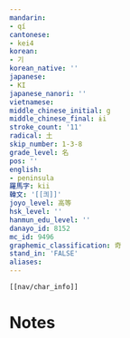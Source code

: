 ```yaml
---
mandarin:
- qí
cantonese:
- kei4
korean:
- 기
korean_native: ''
japanese:
- KI
japanese_nanori: ''
vietnamese:
middle_chinese_initial: g
middle_chinese_final: ɨi
stroke_count: '11'
radical: 土
skip_number: 1-3-8
grade_level: 名
pos: ''
english:
- peninsula
羅馬字: kii
韓文: '[[킈]]'
joyo_level: 高等
hsk_level: ''
hanmun_edu_level: ''
danayo_id: 8152
mc_id: 9496
graphemic_classification: 奇
stand_in: 'FALSE'
aliases:
---
```

```meta-bind-embed
[[nav/char_info]]
```

# Notes
